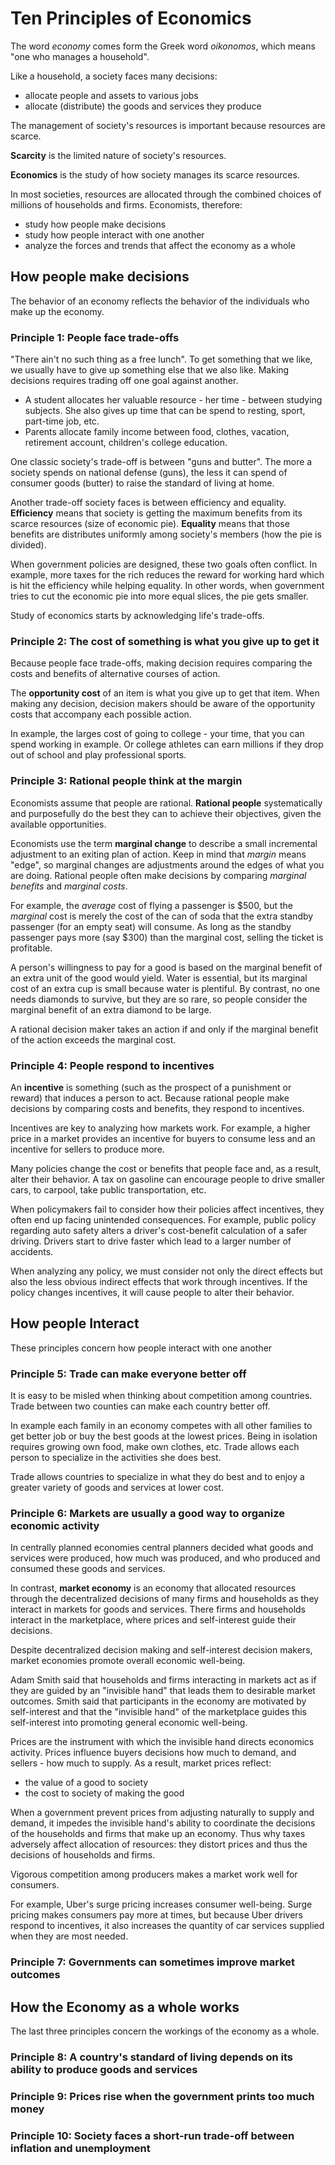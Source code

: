 # Ten Principles of Economics

The word *economy* comes form the Greek word *oikonomos*, which means "one who manages a household".

Like a household, a society faces many decisions:

- allocate people and assets to various jobs
- allocate (distribute) the goods and services they produce

The management of society's resources is important because resources are scarce.

**Scarcity** is the limited nature of society's resources.

**Economics** is the study of how society manages its scarce resources.

In most societies, resources are allocated through the combined choices of millions of households and firms. Economists, therefore:

- study how people make decisions
- study how people interact with one another
- analyze the forces and trends that affect the economy as a whole 

## How people make decisions

The behavior of an economy reflects the behavior of the individuals who make up the economy. 

### Principle 1: People face trade-offs

"There ain't no such thing as a free lunch". To get something that we like, we usually have to give up something else that we also like. Making decisions requires trading off one goal against another.

- A student allocates her valuable resource - her time - between studying subjects. She also gives up time that can be spend to resting, sport, part-time job, etc.
- Parents allocate family income between food, clothes, vacation, retirement account, children's college education.

One classic society's trade-off is between "guns and butter". The more a society spends on national defense (guns), the less it can spend of consumer goods (butter) to raise the standard of living at home.

Another trade-off society faces is between efficiency and equality. **Efficiency** means that society is getting the maximum benefits from its scarce resources (size of economic pie). **Equality** means that those benefits are distributes uniformly among society's members (how the pie is divided).

When government policies are designed, these two goals often conflict. In example, more taxes for the rich reduces the reward for working hard which is hit the efficiency while helping equality. In other words, when government tries to cut the economic pie into more equal slices, the pie gets smaller.

Study of economics starts by acknowledging life's trade-offs.

### Principle 2: The cost of something is what you give up to get it

Because people face trade-offs, making decision requires comparing the costs and benefits of alternative courses of action.

The **opportunity cost** of an item is what you give up to get that item. When making any decision, decision makers should be aware of the opportunity costs that accompany each possible action.

In example, the larges cost of going to college - your time, that you can spend working in example. Or college athletes can earn millions if they drop out of school and play professional sports.

### Principle 3: Rational people think at the margin

Economists assume that people are rational. **Rational people** systematically and purposefully do the best they can to achieve their objectives, given the available opportunities.

Economists use the term **marginal change** to describe a small incremental adjustment to an exiting plan of action. Keep in mind that *margin* means "edge", so marginal changes are adjustments around the edges of what you are doing. Rational people often make decisions by comparing *marginal benefits* and *marginal costs*.

For example, the *average* cost of flying a passenger is $500, but the *marginal* cost is merely the cost of the can of soda that the extra standby passenger (for an empty seat) will consume. As long as the standby passenger pays more (say $300) than the marginal cost, selling the ticket is profitable.

A person's willingness to pay for a good is based on the marginal benefit of an extra unit of the good would yield. Water is essential, but its marginal cost of an extra cup is small because water is plentiful. By contrast, no one needs diamonds to survive, but they are so rare, so people consider the marginal benefit of an extra diamond to be large.

A rational decision maker takes an action if and only if the marginal benefit of the action exceeds the marginal cost.

### Principle 4: People respond to incentives

An **incentive** is something (such as the prospect of a punishment or reward) that induces a person to act. Because rational people make decisions by comparing costs and benefits, they respond to incentives.

Incentives are key to analyzing how markets work. For example, a higher price in a market provides an incentive for buyers to consume less and an incentive for  sellers to produce more.

Many policies change the cost or benefits that people face and, as a result, alter their behavior. A tax on gasoline can encourage people to drive smaller cars, to carpool, take public transportation, etc.

When policymakers fail to consider how their policies affect incentives, they often end up facing unintended consequences. For example, public policy regarding auto safety alters a driver's cost-benefit calculation of a safer driving. Drivers start to drive faster which lead to a larger number of accidents.

When analyzing any policy, we must consider not only the direct effects but also the less obvious indirect effects that work through incentives. If the policy changes incentives, it will cause people to alter their behavior.

## How people Interact

These principles concern how people interact with one another

### Principle 5: Trade can make everyone better off

It is easy to be misled when thinking about competition among countries. Trade between two counties can make each country better off.

In example each family in an economy competes with all other families to get better job or buy the best goods at the lowest prices. Being in isolation requires growing own food, make own clothes, etc. Trade allows each person to specialize in the activities she does best.

Trade allows countries to specialize in what they do best and to enjoy a greater variety of goods and services at lower cost.

### Principle 6: Markets are usually a good way to organize economic activity

In centrally planned economies central planners decided what goods and services were produced, how much was produced, and who produced and consumed these goods and services.

In contrast, **market economy** is an economy that allocated resources through the decentralized decisions of many firms and households as they interact in markets for goods and services. There firms and households interact in the marketplace, where prices and self-interest guide their decisions.

Despite decentralized decision making and self-interest decision makers, market economies promote overall economic well-being.

Adam Smith said that households and firms interacting in markets act as if they are guided by  an "invisible hand" that leads them to desirable market outcomes. Smith said that participants in the economy are motivated by self-interest and that the "invisible hand" of the marketplace guides this self-interest into promoting general economic well-being.

Prices are the instrument with which the invisible hand directs economics activity. Prices influence buyers decisions how much to demand, and sellers - how much to supply. As a result, market prices reflect:

- the value of a good to society
- the cost to society of making the good

When a government prevent prices from adjusting naturally to supply and demand, it impedes the invisible hand's ability to coordinate the decisions of the households and firms that make up an economy. Thus why taxes adversely affect allocation of resources: they distort prices and thus the decisions of households and firms.

Vigorous competition among producers makes a market work well for consumers.

For example, Uber's surge pricing increases consumer well-being. Surge pricing makes consumers pay more at times, but because Uber drivers respond to incentives, it also increases the quantity of car services supplied when they are most needed.

### Principle 7: Governments can sometimes improve market outcomes

## How the Economy as a whole works

The last three principles concern the workings of the economy as a whole.

### Principle 8: A country's standard of living depends on its ability to produce goods and services

### Principle 9: Prices rise when the government prints too much money

### Principle 10: Society faces a short-run trade-off between inflation and unemployment

